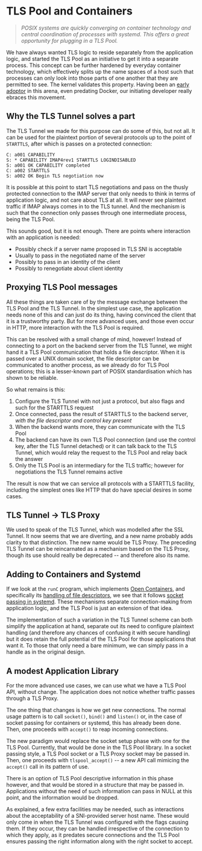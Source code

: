 # TLS Pool and Containers

> *POSIX systems are quickly converging on container
> technology and central coordination of processes
> with systemd.  This offers a great opportunity for
> plugging in a TLS Pool.*

We have always wanted TLS logic to reside separately from the application logic, and started the TLS Pool as an initiative to get it into a separate process.  This concept can be further hardened by everyday container technology, which effectively splits up the name spaces of a host such that processes can only look into those parts of one another that they are permitted to see.  The kernel validates this property.  Having been an [early adoptor]() in this arena, even predating Docker, our initiating developer really ebraces this movement.

## Why the TLS Tunnel solves a part

The TLS Tunnel we made for this purpose can do some of this, but not all.  It can be used for the plaintext portion of several protocols up to the point of `STARTTLS`, after which is passes on a protected connection:

```
C: a001 CAPABILITY
S: * CAPABILITY IMAP4rev1 STARTTLS LOGINDISABLED
S: a001 OK CAPABILITY completed
C: a002 STARTTLS
S: a002 OK Begin TLS negotiation now
```

It is possible at this point to start TLS negotiations and pass on the thusly protected connection to the IMAP server that only needs to think in terms of application logic, and not care about TLS at all.  It will never see plaintext traffic if IMAP always comes in to the TLS tunnel.  And the mechanism is such that the connection only passes through one intermediate process, being the TLS Pool.

This sounds good, but it is not enough.  There are points where interaction with an application is needed:

  * Possibly check if a server name proposed in TLS SNI is acceptable
  * Usually to pass in the negotiated name of the server
  * Possibly to pass in an identity of the client
  * Possibly to renegotiate about client identity

## Proxying TLS Pool messages

All these things are taken care of by the message exchange between the TLS Pool and the TLS Tunnel.  In the simplest use case, the application needs none of this and can just do its thing, having convinced the client that it is a trustworthy party.  But for more advanced uses, and those even occur in HTTP, more interaction with the TLS Pool is required.

This can be resolved with a small change of mind, however!  Instead of connecting to a port on the backend server from the TLS Tunnel, we might hand it a TLS Pool communication that holds a file descriptor.  When it is passed over a UNIX domain socket, the file descriptor can be communicated to another process, as we already do for TLS Pool operations; this is a lesser-known part of POSIX standardisation which has shown to be reliable.

So what remains is this:

 1. Configure the TLS Tunnel with not just a protocol, but also flags and such for the STARTTLS request
 2. Once connected, pass the result of STARTTLS to the backend server, *with the file descriptor and control key present*
 3. When the backend wants more, they can communicate with the TLS Pool
 4. The backend can have its own TLS Pool connection (and use the control key, after the TLS Tunnel detached) or it can talk back to the TLS Tunnel, which would relay the request to the TLS Pool and relay back the answer
 5. Only the TLS Pool is an intermediary for the TLS traffic; however for negotiations the TLS Tunnel remains active

The result is now that we can service all protocols with a STARTTLS facility, including the simplest ones like HTTP that do have special desires in some cases.

## TLS Tunnel -> TLS Proxy

We used to speak of the TLS Tunnel, which was modelled after the SSL Tunnel.  It now seems that we are diverting, and a new name probably adds clarity to that distinction.  The new name would be TLS Proxy.  The preceding TLS Tunnel can be reincarnated as a mechanism based on the TLS Proxy, though its use should really be deprecated -- and therefore also its name.

## Adding to Containers and Systemd

If we look at the `runC` program, which implements [Open Containers](http://opencontainers.org), and specifically its [handling of file descriptors](https://github.com/opencontainers/runc/blob/master/docs/terminals.md), we see that it follows [socket passing in systemd](http://man7.org/linux/man-pages/man3/sd_listen_fds.3.html).  These mechanisms separate connection-making from application logic, and the TLS Pool is just an extension of that idea.

The implementation of such a variation in the TLS Tunnel scheme can both simplify the application at hand, separate out its need to configure plaintext handling (and therefore any chances of confusing it with secure handling) but it does retain the full potential of the TLS Pool for those applications that want it.  To those that only need a bare minimum, we can simply pass in a handle as in the original design.

## A modest Application Library

For the more advanced use cases, we can use what we have a TLS Pool API, without change.  The application does not notice whether traffic passes through a TLS Proxy.

The one thing that changes is how we get new connections.  The normal usage pattern is to call `socket()`, `bind()` and `listen()` or, in the case of socket passing for containers or systemd, this has already been done.  Then, one proceeds with `accept()` to reap incoming connections.

The new paradigm would replace the socket setup phase with one for the TLS Pool.  Currently, that would be done in the TLS Pool library.  In a socket passing style, a TLS Pool socket or a TLS Proxy socket may be passed in.  Then, one proceeds with `tlspool_accept()` -- a new API call mimicing the `accept()` call in its pattern of use.

There is an option of TLS Pool descriptive information in this phase however, and that would be stored in a structure that may be passed in.  Applications without the need of such information can pass in NULL at this point, and the information would be dropped.

As explained, a few extra facilities may be needed, such as interactions about the acceptability of a SNI-provided server host name.  These would only come in when the TLS Tunnel was configured with the flags causing them.  If they occur, they can be handled irrespective of the connection to which they apply, as it predates secure connections and the TLS Pool ensures passing the right information along with the right socket to accept.